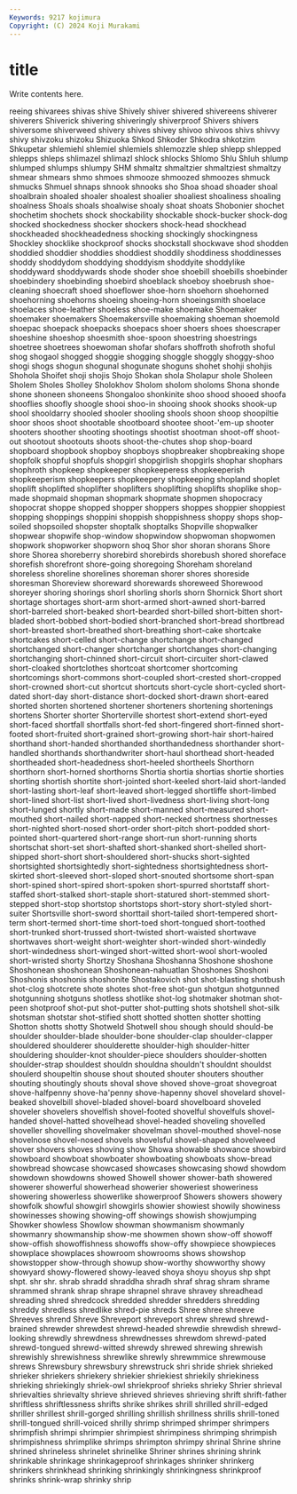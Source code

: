 ```yaml
---
Keywords: 9217 kojimura
Copyright: (C) 2024 Koji Murakami
---
```


# title

Write contents here.



reeing
shivarees shivas shive Shively shiver shivered shivereens shiverer shiverers Shiverick
shivering shiveringly shiverproof Shivers shivers shiversome shiverweed shivery shives shivey
shivoo shivoos shivs shivvy shivy shivzoku shizoku Shizuoka Shkod Shkoder
Shkodra shkotzim Shkupetar shlemiehl shlemiel shlemiels shlemozzle shlep shlepp shlepped
shlepps shleps shlimazel shlimazl shlock shlocks Shlomo Shlu Shluh shlump
shlumped shlumps shlumpy SHM shmaltz shmaltzier shmaltziest shmaltzy shmear shmears
shmo shmoes shmooze shmoozed shmoozes shmuck shmucks Shmuel shnaps shnook
shnooks sho Shoa shoad shoader shoal shoalbrain shoaled shoaler shoalest
shoalier shoaliest shoaliness shoaling shoalness Shoals shoals shoalwise shoaly shoat
shoats Shobonier shochet shochetim shochets shock shockability shockable shock-bucker shock-dog
shocked shockedness shocker shockers shock-head shockhead shockheaded shockheadedness shocking shockingly
shockingness Shockley shocklike shockproof shocks shockstall shockwave shod shodden shoddied
shoddier shoddies shoddiest shoddily shoddiness shoddinesses shoddy shoddydom shoddying shoddyism
shoddyite shoddylike shoddyward shoddywards shode shoder shoe shoebill shoebills shoebinder
shoebindery shoebinding shoebird shoeblack shoeboy shoebrush shoe-cleaning shoecraft shoed shoeflower
shoe-horn shoehorn shoehorned shoehorning shoehorns shoeing shoeing-horn shoeingsmith shoelace shoelaces
shoe-leather shoeless shoe-make shoemake Shoemaker shoemaker shoemakers Shoemakersville shoemaking shoeman
shoemold shoepac shoepack shoepacks shoepacs shoer shoers shoes shoescraper shoeshine
shoeshop shoesmith shoe-spoon shoestring shoestrings shoetree shoetrees shoewoman shofar shofars
shoffroth shofroth shoful shog shogaol shogged shoggie shogging shoggle shoggly
shoggy-shoo shogi shogs shogun shogunal shogunate shoguns shohet shohji shohjis
Shohola Shoifet shoji shojis Shojo Shokan shola Sholapur shole Sholeen
Sholem Sholes Sholley Sholokhov Sholom sholom sholoms Shona shonde shone
shoneen shoneens Shongaloo shonkinite shoo shood shooed shoofa shooflies shoofly
shoogle shooi shoo-in shooing shook shooks shook-up shool shooldarry shooled
shooler shooling shools shoon shoop shoopiltie shoor shoos shoot shootable
shootboard shootee shoot-'em-up shooter shooters shoother shooting shootings shootist shootman
shoot-off shoot-out shootout shootouts shoots shoot-the-chutes shop shop-board shopboard shopbook
shopboy shopboys shopbreaker shopbreaking shope shopfolk shopful shopfuls shopgirl shopgirlish
shopgirls shophar shophars shophroth shopkeep shopkeeper shopkeeperess shopkeeperish shopkeeperism shopkeepers
shopkeepery shopkeeping shopland shoplet shoplift shoplifted shoplifter shoplifters shoplifting shoplifts
shoplike shop-made shopmaid shopman shopmark shopmate shopmen shopocracy shopocrat shoppe
shopped shopper shoppers shoppes shoppier shoppiest shopping shoppings shoppini shoppish
shoppishness shoppy shops shop-soiled shopsoiled shopster shoptalk shoptalks Shopville shopwalker
shopwear shopwife shop-window shopwindow shopwoman shopwomen shopwork shopworker shopworn shoq
Shor shor shoran shorans Shore shore Shorea shoreberry shorebird shorebirds
shorebush shored shoreface shorefish shorefront shore-going shoregoing Shoreham shoreland shoreless
shoreline shorelines shoreman shorer shores shoreside shoresman Shoreview shoreward shorewards
shoreweed Shorewood shoreyer shoring shorings shorl shorling shorls shorn Shornick
Short short shortage shortages short-arm short-armed short-awned short-barred short-barreled short-beaked
short-bearded short-billed short-bitten short-bladed short-bobbed short-bodied short-branched short-bread shortbread short-breasted
short-breathed short-breathing short-cake shortcake shortcakes short-celled short-change shortchange short-changed shortchanged
short-changer shortchanger shortchanges short-changing shortchanging short-chinned short-circuit short-circuiter short-clawed short-cloaked
shortclothes shortcoat shortcomer shortcoming shortcomings short-commons short-coupled short-crested short-cropped short-crowned
short-cut shortcut shortcuts short-cycle short-cycled short-dated short-day short-distance short-docked short-drawn
short-eared shorted shorten shortened shortener shorteners shortening shortenings shortens Shorter
shorter Shorterville shortest short-extend short-eyed short-faced shortfall shortfalls short-fed short-fingered
short-finned short-footed short-fruited short-grained short-growing short-hair short-haired shorthand short-handed shorthanded
shorthandedness shorthander short-handled shorthands shorthandwriter short-haul shorthead short-headed shortheaded short-headedness
short-heeled shortheels Shorthorn shorthorn short-horned shorthorns Shortia shortia shortias shortie
shorties shorting shortish shortite short-jointed short-keeled short-laid short-landed short-lasting short-leaf
short-leaved short-legged shortliffe short-limbed short-lined short-list short-lived short-livedness short-living short-long
short-lunged shortly short-made short-manned short-measured short-mouthed short-nailed short-napped short-necked shortness
shortnesses short-nighted short-nosed short-order short-pitch short-podded short-pointed short-quartered short-range short-run
short-running shorts shortschat short-set short-shafted short-shanked short-shelled short-shipped short-short short-shouldered
short-shucks short-sighted shortsighted shortsightedly short-sightedness shortsightedness short-skirted short-sleeved short-sloped short-snouted
shortsome short-span short-spined short-spired short-spoken short-spurred shortstaff short-staffed short-stalked short-staple
short-statured short-stemmed short-stepped short-stop shortstop shortstops short-story short-styled short-suiter Shortsville
short-sword shorttail short-tailed short-tempered short-term short-termed short-time short-toed short-tongued short-toothed
short-trunked short-trussed short-twisted short-waisted shortwave shortwaves short-weight short-weighter short-winded short-windedly
short-windedness short-winged short-witted short-wool short-wooled short-wristed shorty Shortzy Shoshana Shoshanna
Shoshone shoshone Shoshonean shoshonean Shoshonean-nahuatlan Shoshones Shoshoni Shoshonis shoshonis shoshonite
Shostakovich shot shot-blasting shotbush shot-clog shotcrete shote shotes shot-free shot-gun
shotgun shotgunned shotgunning shotguns shotless shotlike shot-log shotmaker shotman shot-peen
shotproof shot-put shot-putter shot-putting shots shotshell shot-silk shotsman shotstar shot-stified
shott shotted shotten shotter shotting Shotton shotts shotty Shotweld Shotwell
shou shough should should-be shoulder shoulder-blade shoulder-bone shoulder-clap shoulder-clapper shouldered
shoulderer shoulderette shoulder-high shoulder-hitter shouldering shoulder-knot shoulder-piece shoulders shoulder-shotten shoulder-strap
shouldest shouldn shouldna shouldn't shouldnt shouldst shoulerd shoupeltin shouse shout
shouted shouter shouters shouther shouting shoutingly shouts shoval shove shoved
shove-groat shovegroat shove-halfpenny shove-ha'penny shove-hapenny shovel shovelard shovel-beaked shovelbill shovel-bladed
shovel-board shovelboard shoveled shoveler shovelers shovelfish shovel-footed shovelful shovelfuls shovel-handed
shovel-hatted shovelhead shovel-headed shoveling shovelled shoveller shovelling shovelmaker shovelman shovel-mouthed
shovel-nose shovelnose shovel-nosed shovels shovelsful shovel-shaped shovelweed shover shovers shoves
shoving show Showa showable showance showbird showboard showboat showboater showboating
showboats show-bread showbread showcase showcased showcases showcasing showd showdom showdown
showdowns showed Showell shower shower-bath showered showerer showerful showerhead showerier
showeriest showeriness showering showerless showerlike showerproof Showers showers showery showfolk
showful showgirl showgirls showier showiest showily showiness showinesses showing showing-off
showings showish showjumping Showker showless Showlow showman showmanism showmanly showmanry
showmanship show-me showmen shown show-off showoff show-offish showoffishness showoffs show-offy
showpiece showpieces showplace showplaces showroom showrooms shows showshop showstopper show-through
showup show-worthy showworthy showy showyard showy-flowered showy-leaved shoya shoyu shoyus
shp shpt shpt. shr shr. shrab shradd shraddha shradh shraf
shrag shram shrame shrammed shrank shrap shrape shrapnel shrave shravey
shreadhead shreading shred shredcock shredded shredder shredders shredding shreddy shredless
shredlike shred-pie shreds Shree shree shreeve Shreeves shrend Shreve Shreveport
shreveport shrew shrewd shrewd-brained shrewder shrewdest shrewd-headed shrewdie shrewdish shrewd-looking
shrewdly shrewdness shrewdnesses shrewdom shrewd-pated shrewd-tongued shrewd-witted shrewdy shrewed shrewing
shrewish shrewishly shrewishness shrewlike shrewly shrewmmice shrewmouse shrews Shrewsbury shrewsbury
shrewstruck shri shride shriek shrieked shrieker shriekers shriekery shriekier shriekiest
shriekily shriekiness shrieking shriekingly shriek-owl shriekproof shrieks shrieky Shrier shrieval
shrievalties shrievalty shrieve shrieved shrieves shrieving shrift shrift-father shriftless shriftlessness
shrifts shrike shrikes shrill shrilled shrill-edged shriller shrillest shrill-gorged shrilling
shrillish shrillness shrills shrill-toned shrill-tongued shrill-voiced shrilly shrimp shrimped shrimper
shrimpers shrimpfish shrimpi shrimpier shrimpiest shrimpiness shrimping shrimpish shrimpishness shrimplike
shrimps shrimpton shrimpy shrinal Shrine shrine shrined shrineless shrinelet shrinelike
Shriner shrines shrining shrink shrinkable shrinkage shrinkageproof shrinkages shrinker shrinkerg
shrinkers shrinkhead shrinking shrinkingly shrinkingness shrinkproof shrinks shrink-wrap shrinky shrip
